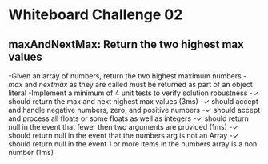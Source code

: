 # Whiteboard Challenge 02

## maxAndNextMax: Return the two highest max values
-Given an array of numbers, return the two highest maximum numbers
  -_max_ and _nextmax_ as they are called must be returned as part of an
  object literal
-Implement a minimum of 4 unit tests to verify solution robustness
  -✓ should return the max and next highest max values (3ms)
  -✓ should accept and handle negative numbers, zero, and positive numbers
  -✓ should accept and process all floats or some floats as well as integers
  -✓ should return null in the event that fewer then two arguments are provided (1ms)
  -✓ should return null in the event that the numbers arg is not an Array
  -✓ should return null in the event 1 or more items in the numbers array is a non number (1ms)

